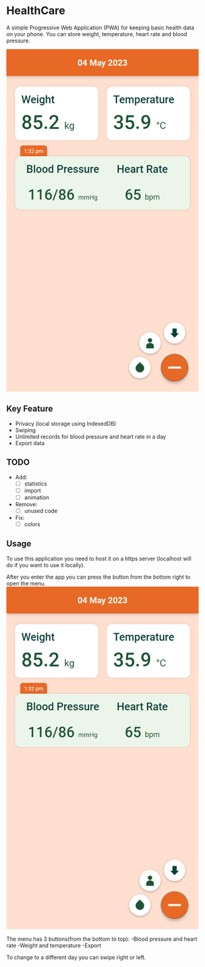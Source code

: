 # HealthCare
A simple Progressive Web Application (PWA) for keeping basic health data on your phone. You can store weight, temperature, heart rate  and blood pressure.

![Application Preview](/screenshot/HealthCare.png)

## Key Feature
- Privacy (local storage using IndexedDB)
- Swiping
- Unlimited records for blood pressure and heart rate in a day
- Export data

## TODO
- Add: 
  * [ ] statistics 
  * [ ] import
  * [ ] animation
- Remove:
  * [ ] unused code
- Fix:
  * [ ] colors 

## Usage
To use this application you need to host it on a https server (localhost will do if you want to use it locally).

After you enter the app you can press the button from the bottom right to open the menu.
![Application Preview](/screenshot/HealthCare.png)

The menu has 3 buttons(from the bottom to top):
-Blood pressure and heart rate
-Weight and temperature 
-Export

To change to a different day you can swipe right or left.
